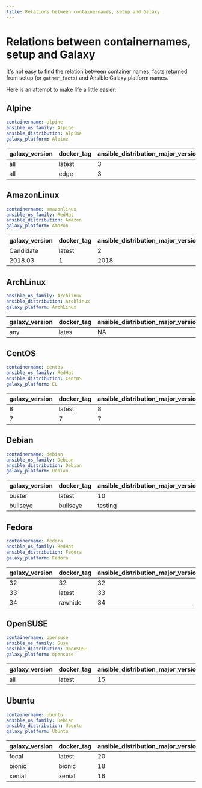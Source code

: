 ```yaml
---
title: Relations between containernames, setup and Galaxy
---
```


# Relations between containernames, setup and Galaxy

It's not easy to find the relation between container names, facts returned from setup (or `gather_facts`) and Ansible Galaxy platform names.

Here is an attempt to make life a little easier:

## Alpine

```yaml
containername: alpine
ansible_os_family: Alpine
ansible_distribution: Alpine
galaxy_platform: Alpine
```

| galaxy_version | docker_tag | ansible_distribution_major_version |
| -------------- | ---------- | ---------------------------------- |
| all            | latest     | 3                                  |
| all            | edge       | 3                                  |

## AmazonLinux

```yaml
containername: amazonlinux
ansible_os_family: RedHat
ansible_distribution: Amazon
galaxy_platform: Amazon
```

| galaxy_version | docker_tag | ansible_distribution_major_version |
| -------------- | ---------- | ---------------------------------- |
| Candidate      | latest     | 2                                  |
| 2018.03        | 1          | 2018                               |

## ArchLinux

```yaml
ansible_os_family: Archlinux
ansible_distribution: Archlinux
galaxy_platform: ArchLinux
```

| galaxy_version | docker_tag | ansible_distribution_major_version |
| -------------- | ---------- | ---------------------------------- |
| any            | lates      | NA                                 |

## CentOS

```yaml
containername: centos
ansible_os_family: RedHat
ansible_distribution: CentOS
galaxy_platform: EL
```

| galaxy_version | docker_tag | ansible_distribution_major_version |
| -------------- | ---------- | ---------------------------------- |
| 8              | latest     | 8                                  |
| 7              | 7          | 7                                  |

## Debian

```yaml
containername: debian
ansible_os_family: Debian
ansible_distribution: Debian
galaxy_platform: Debian
```

| galaxy_version | docker_tag | ansible_distribution_major_version |
| -------------- | ---------- | ---------------------------------- |
| buster         | latest     | 10                                 |
| bullseye       | bullseye   | testing                            |

## Fedora

```yaml
containername: fedora
ansible_os_family: RedHat
ansible_distribution: Fedora
galaxy_platform: Fedora
```

| galaxy_version | docker_tag | ansible_distribution_major_version |
| -------------- | ---------- | ---------------------------------- |
| 32             | 32         | 32                                 |
| 33             | latest     | 33                                 |
| 34             | rawhide    | 34                                 |

## OpenSUSE

```yaml
containername: opensuse
ansible_os_family: Suse
ansible_distribution: OpenSUSE
galaxy_platform: opensuse
```

| galaxy_version | docker_tag | ansible_distribution_major_version |
| -------------- | ---------- | ---------------------------------- |
| all            | latest     | 15                                 |

## Ubuntu

```yaml
containername: ubuntu
ansible_os_family: Debian
ansible_distribution: Ubuntu
galaxy_platform: Ubuntu
```

| galaxy_version | docker_tag | ansible_distribution_major_version |
| -------------- | ---------- | ---------------------------------- |
| focal          | latest     | 20                                 |
| bionic         | bionic     | 18                                 |
| xenial         | xenial     | 16                                 |
